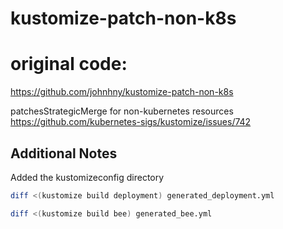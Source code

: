 # kustomize-patch-non-k8s
# original code:
https://github.com/johnhny/kustomize-patch-non-k8s

patchesStrategicMerge for non-kubernetes resources
https://github.com/kubernetes-sigs/kustomize/issues/742

## Additional Notes

Added the kustomizeconfig directory

```bash
diff <(kustomize build deployment) generated_deployment.yml
```

```bash
diff <(kustomize build bee) generated_bee.yml
```

